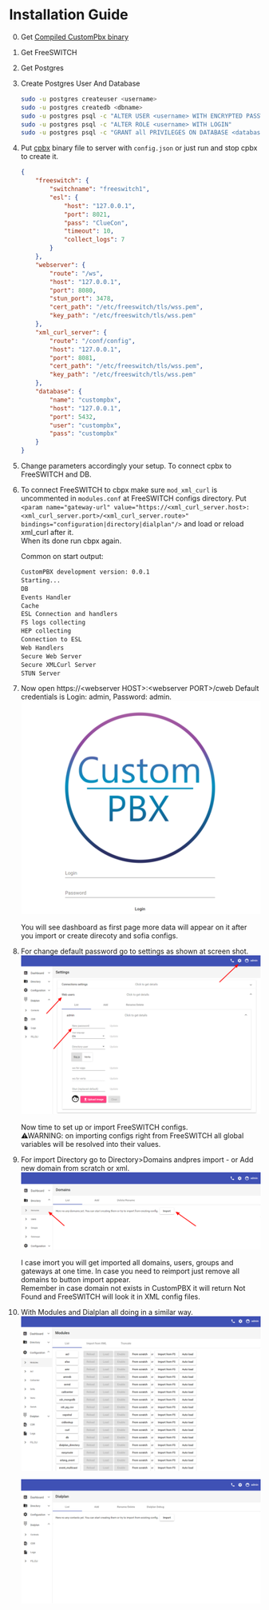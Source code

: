 # Installation Guide
0. Get [Compiled CustomPbx binary](https://github.com/CustomPBX/cpbx/tree/master/bin)
1. Get FreeSWITCH
2. Get Postgres

3. Create Postgres User And Database  
    ```bash
    sudo -u postgres createuser <username>
    sudo -u postgres createdb <dbname>
    sudo -u postgres psql -c "ALTER USER <username> WITH ENCRYPTED PASSWORD '<password>'"
    sudo -u postgres psql -c "ALTER ROLE <username> WITH LOGIN"
    sudo -u postgres psql -c "GRANT all PRIVILEGES ON DATABASE <database> TO <username>"
    ```

4. Put [cpbx](https://github.com/CustomPBX/cpbx/tree/master/bin) binary file to server with `config.json` or just run and stop cpbx to create it.
    ```json
    {
        "freeswitch": {
            "switchname": "freeswitch1",
            "esl": {
                "host": "127.0.0.1",
                "port": 8021,
                "pass": "ClueCon",
                "timeout": 10,
                "collect_logs": 7
            }
        },
        "webserver": {
            "route": "/ws",
            "host": "127.0.0.1",
            "port": 8080,
            "stun_port": 3478,
            "cert_path": "/etc/freeswitch/tls/wss.pem",
            "key_path": "/etc/freeswitch/tls/wss.pem"
        },
        "xml_curl_server": {
            "route": "/conf/config",
            "host": "127.0.0.1",
            "port": 8081,
            "cert_path": "/etc/freeswitch/tls/wss.pem",
            "key_path": "/etc/freeswitch/tls/wss.pem"
        },
        "database": {
            "name": "custompbx",
            "host": "127.0.0.1",
            "port": 5432,
            "user": "custompbx",
            "pass": "custompbx"
        }
    }
    ```

5. Change parameters accordingly your setup. To connect cpbx to FreeSWITCH and DB.  
6. To connect FreeSWITCH to cbpx make sure `mod_xml_curl` is uncommented in `modules.conf` at FreeSWITCH configs directory. Put `<param name="gateway-url" value="https://<xml_curl_server.host>:<xml_curl_server.port>/<xml_curl_server.route>" bindings="configuration|directory|dialplan"/>` and load or reload xml_curl after it.  
    When its done run cbpx again.
    
    Common on start output:  
    ```bash
    CustomPBX development version: 0.0.1
    Starting...
    DB
    Events Handler
    Cache
    ESL Connection and handlers
    FS logs collecting
    HEP collecting
    Connection to ESL
    Web Handlers
    Secure Web Server
    Secure XMLCurl Server
    STUN Server
    ```

7. Now open https://\<webserver HOST>:\<webserver PORT>/cweb
    Default credentials is Login: admin, Password: admin.  
    ![login](img/login.png)
    
    You will see dashboard as first page more data will appear on it after you import or create direcoty and sofia configs.
8. For change default password go to settings as shown at screen shot.  
    ![new password](img/change_password.png)

    Now time to set up or import FreeSWITCH configs.  
    ⚠WARNING: on importing configs right from FreeSWITCH all global variables will be resolved into their values.

9. For import Directory go to Directory>Domains andpres import - or Add new domain from scratch or xml.  
    ![directory import](img/directory_import.png)
    
    I case imort you will get imported all domains, users, groups and gateways at one time. In case you need to reimport just remove all domains to button import appear.  
    Remember in case domain not exists in CustomPBX it will return Not Found and FreeSWITCH will look it in XML config files.

10. With Modules and Dialplan all doing in a similar way.  
    ![manage modules](img/modules_1.png)
    
    ![manage dialplan](img/dialplan_1.png)  
    
